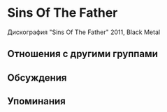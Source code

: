 # Sins Of The Father

Дискография
"Sins Of The Father" 2011, Black Metal

## Отношения с другими группами


## Обсуждения


## Упоминания

